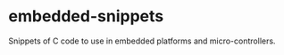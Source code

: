 embedded-snippets
=================

Snippets of C code to use in embedded platforms and micro-controllers.

